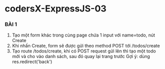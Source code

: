 # codersX-ExpressJS-03
### BÀI 1 

1) Tạo một form khác trong cùng page chứa 1 input với name=todo, nút Create
2) Khi nhấn Create, form sẽ được gửi theo method POST tới /todos/create
3) Tạo route /todos/create, khi có POST request gửi lên thì tạo một todo mới và cho vào danh sách, sau đó quay lại trang trước
Gợi ý: dùng res.redirect('back')